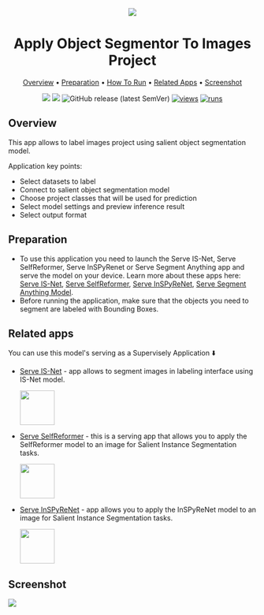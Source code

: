 <div align="center" markdown>
<img src="https://user-images.githubusercontent.com/119248312/229512592-aa88dd5e-6653-4994-bd21-77ae4cfb0664.jpg"/>
  
# Apply Object Segmentor To Images Project
  
<p align="center">
  <a href="#Overview">Overview</a> •
  <a href="#Preparation">Preparation</a> •
  <a href="#How-To-Run">How To Run</a> •
  <a href="#Related-Apps">Related Apps</a> •
  <a href="#Screenshot">Screenshot</a>
</p>
  
[![](https://img.shields.io/badge/supervisely-ecosystem-brightgreen)](https://ecosystem.supervise.ly/apps/supervisely-ecosystem/apply-object-segmentor-to-images-project)
[![](https://img.shields.io/badge/slack-chat-green.svg?logo=slack)](https://supervise.ly/slack)
![GitHub release (latest SemVer)](https://img.shields.io/github/v/release/supervisely-ecosystem/apply-object-segmentor-to-images-project)
[![views](https://app.supervise.ly/img/badges/views/supervisely-ecosystem/apply-object-segmentor-to-images-project.png)](https://supervise.ly)
[![runs](https://app.supervise.ly/img/badges/runs/supervisely-ecosystem/apply-object-segmentor-to-images-project.png)](https://supervise.ly)

</div>

## Overview

This app allows to label images project using salient object segmentation model.

Application key points:

- Select datasets to label
- Connect to salient object segmentation model
- Choose project classes that will be used for prediction
- Select model settings and preview inference result
- Select output format

## Preparation

- To use this application you need to launch the Serve IS-Net, Serve SelfReformer, Serve InSPyRenet or Serve Segment Anything app and serve the model on your device. Learn more about these apps here: [Serve IS-Net](https://dev.supervise.ly/ecosystem/apps/serve-isnet), [Serve SelfReformer](https://dev.supervise.ly/ecosystem/apps/serve-selfreformer), [Serve InSPyReNet](https://dev.supervise.ly/ecosystem/apps/serve-inspyrenet), [Serve Segment Anything Model](https://ecosystem.supervise.ly/apps/serve-segment-anything-model).
- Before running the application, make sure that the objects you need to segment are labeled with Bounding Boxes.

## Related apps

You can use this model's serving as a Supervisely Application ⬇️

- [Serve IS-Net](https://ecosystem.supervise.ly/apps/serve-isnet) - app allows to segment images in labeling interface using IS-Net model.  
    
    <img data-key="sly-module-link" data-module-slug="supervisely-ecosystem/serve-isnet" src="https://user-images.githubusercontent.com/115161827/229478001-0be3c5bc-b152-4e07-a937-1d19f1687add.png" height="70px" margin-bottom="20px"/>
    
- [Serve SelfReformer](https://ecosystem.supervise.ly/apps/serve-selfreformer) - this is a serving app that allows you to apply the SelfReformer model to an image for  Salient Instance Segmentation tasks. 
    
    <img data-key="sly-module-link" data-module-slug="supervisely-ecosystem/serve-selfreformer" src="https://user-images.githubusercontent.com/115161827/229481263-09f0605c-40b1-4193-ba7f-8f3b06a53578.png" height="70px" margin-bottom="20px"/>
    
- [Serve InSPyReNet](https://ecosystem.supervise.ly/apps/serve-inspyrenet) - app allows you to apply the InSPyReNet model to an image for Salient Instance Segmentation tasks.  
    
    <img data-key="sly-module-link" data-module-slug="supervisely-ecosystem/serve-InSPyReNet" src="https://user-images.githubusercontent.com/115161827/229483668-dc48e163-5b11-4c0e-b323-e6e0d7c5df43.png" height="70px" margin-bottom="20px"/>
   
## Screenshot

<img src="https://user-images.githubusercontent.com/119248312/229124111-3da682a6-728f-4b98-9b9e-0ad2693787ed.jpg"/>

